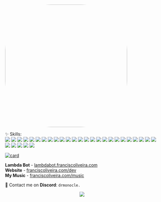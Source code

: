 <img src="https://i.imgur.com/ySV1Q13.png" height="400px" style="border-radius: 150px;" align="center">

<p align="left">
  ✨ Skills: <br>
<img class="img"
            src="https://cdn.sanity.io/images/ylpdkf6j/production/899e7de7a6a3242c359cf8fb993d108664cbacbf-16x16.svg"
            width={64} height={64} />
<img class="img"
            src="https://cdn.sanity.io/images/ylpdkf6j/production/f2d4e1544f60803907171b15145f6ecc62a17375-16x16.svg"
            width={64} height={64} />
<img class="img"
            src="https://cdn.sanity.io/images/ylpdkf6j/production/ad20e75def13b432e684a341e5ae0b7077809339-16x16.svg"
            width={64} height={64} />
<img class="img"
            src="https://cdn.sanity.io/images/ylpdkf6j/production/eb7ddb4a87037887237feb1996525324badcee79-16x16.svg"
            width={64} height={64} />
<img class="img"
            src="https://cdn.sanity.io/images/ylpdkf6j/production/8c9066c6f9930a653b05558108270fd5a7e7ccd4-16x16.svg"
            width={64} height={64} />
<img class="img"
            src="https://cdn.sanity.io/images/ylpdkf6j/production/958f84cbaa7a65ffc8d5c5619d71b2bb5dc46b96-16x16.svg"
            width={64} height={64} />
<img class="img"
            src="https://cdn.sanity.io/images/ylpdkf6j/production/b423ae54b3ee07be74144f2ae66f34a2a7fa0740-16x16.svg"
            width={64} height={64} />
<img class="img"
            src="https://cdn.sanity.io/images/ylpdkf6j/production/db51f4ab526e593222c1d8ecd1c82c3dfa382a1e-16x16.svg"
            width={64} height={64} />
<img class="img"
            src="https://cdn.sanity.io/images/ylpdkf6j/production/af52e50acb29800347e39637d6a1bd955ba4a715-16x16.svg"
            width={64} height={64} />
<img class="img"
            src="https://cdn.sanity.io/images/ylpdkf6j/production/77a8cf5466b4335310dd06599573f6074daf6e77-16x16.svg"
            width={64} height={64} />
<img class="img"
            src="https://cdn.sanity.io/images/ylpdkf6j/production/241f236d090c291e5172654cd3011fff68f70d7b-16x16.svg"
            width={64} height={64} />
<img class="img"
            src="https://cdn.sanity.io/images/ylpdkf6j/production/307456d2196674cb6b1dd860a47517d98569767b-16x16.svg"
            width={64} height={64} />
<img class="img"
            src="https://cdn.sanity.io/images/ylpdkf6j/production/1c6987e09306292e6d6cbc51096b5be8223ad05f-16x16.svg"
            width={64} height={64} />
<img class="img"
            src="https://cdn.sanity.io/images/ylpdkf6j/production/c55e5c0fef6dce8100cfe16990414646156e0100-16x16.svg"
            width={64} height={64} />
<img class="img"
            src="https://cdn.sanity.io/images/ylpdkf6j/production/238fd25a35cc1e30987f416ce27cfc9743e843f8-16x16.svg"
            width={64} height={64} />
<img class="img"
            src="https://cdn.sanity.io/images/ylpdkf6j/production/0a63e9ffacfea2336d1f3e7807de170282598810-16x16.svg"
            width={64} height={64} />
<img class="img"
            src="https://cdn.sanity.io/images/ylpdkf6j/production/4a9167fe794fafd02ca45605c5a8802921ad3da6-16x16.svg"
            width={64} height={64} />
<img class="img"
            src="https://cdn.sanity.io/images/ylpdkf6j/production/f45903f3b02b62462da1044976a1eebcac91800c-16x16.svg"
            width={64} height={64} />
<img class="img"
            src="https://cdn.sanity.io/images/ylpdkf6j/production/5a15ec2a4f9525ea88b18f445082439a7d11589d-16x16.svg"
            width={64} height={64} />
<img class="img"
            src="https://cdn.sanity.io/images/ylpdkf6j/production/7ef53dceb8bc32cd8cee67065aab578eed650c15-16x16.svg"
            width={64} height={64} />
<img class="img"
            src="https://cdn.sanity.io/images/ylpdkf6j/production/3f9f9732f42860064802efebfd13da8bf94adaca-16x16.svg"
            width={64} height={64} />
<img class="img"
            src="https://cdn.sanity.io/images/ylpdkf6j/production/8c17b9a7a9879fb8d68cbb0797c428e73b698a19-16x16.svg"
            width={64} height={64} />
<img class="img"
            src="https://cdn.sanity.io/images/ylpdkf6j/production/9ee437c09c79d0bac29244ed10adc3a884267ee3-16x16.svg"
            width={64} height={64} />
<img class="img"
            src="https://cdn.sanity.io/images/ylpdkf6j/production/b1122bf4cceb7992736109aa98901724e4ae7c98-16x16.svg"
            width={64} height={64} />
<img class="img"
            src="https://cdn.sanity.io/images/ylpdkf6j/production/78f762ef0b0ddeae389e7e4d4b1bf8abf330f432-16x16.svg"
            width={64} height={64} />
<img class="img"
            src="https://cdn.sanity.io/images/ylpdkf6j/production/ed6dcbea967da70b918a2734e8267948d18503e0-16x16.svg"
            width={64} height={64} />
<img class="img"
            src="https://cdn.sanity.io/images/ylpdkf6j/production/eab315098699440d235d2851513ff6b57a5de81a-16x16.svg"
            width={64} height={64} />
<img class="img"
            src="https://cdn.sanity.io/images/ylpdkf6j/production/0ad9e785a46d61648e686d3b39a3c57175fa5aa7-16x16.svg"
            width={64} height={64} />
<img class="img"
            src="https://cdn.sanity.io/images/ylpdkf6j/production/d34c4e66d0cd2bd769127450888556bc2a096b60-16x16.svg"
            width={64} height={64} />
<img class="img"
            src="https://cdn.sanity.io/images/ylpdkf6j/production/2af0ec575238e5866a7eb7aa0c80301f64b7d459-16x16.svg"
            width={64} height={64} />
 
</p>

[![card](https://github-readme-stats.vercel.app/api/top-langs/?username=dr-monocle&layout=compact&theme=dark)](https://github.com/dr-monocle/)

<p align="left">
<b>Lambda Bot</b> - <a href="https://lambdabot.franciscoliveira.com">lambdabot.franciscoliveira.com</a>
<br><b>Website</b> - <a href="https://franciscoliveira.com/dev">franciscoliveira.com/dev</a>
<br><b>My Music</b> - <a href="https://franciscoliveira.com/music">franciscoliveira.com/music</a>
</p>

<p align="left">
  📩 Contact me on <b>Discord</b>: <code>drmonocle.</code>
</p>

<p align="center">
  <a href="mailto:francisco@franciscoliveira.com" alt="Gmail">
  <img src="https://img.shields.io/badge/-Gmail-FF0000?style=flat-square&labelColor=FF0000&logo=gmail&logoColor=white" /></a>
</p>  
